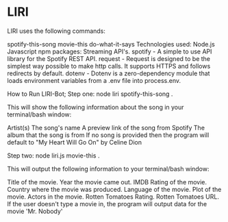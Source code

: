 # LIRI

LIRI uses the following commands:

spotify-this-song
movie-this
do-what-it-says
Technologies used:
Node.js
Javascript
npm packages:
Streaming API's.
spotify - A simple to use API library for the Spotify REST API.
request - Request is designed to be the simplest way possible to make http calls. It supports HTTPS and follows redirects by default.
dotenv - Dotenv is a zero-dependency module that loads environment variables from a .env file into process.env.

How to Run LIRI-Bot;
Step one: node liri spotify-this-song <song name here>.

This will show the following information about the song in your terminal/bash window:

Artist(s)
The song's name
A preview link of the song from Spotify
The album that the song is from
If no song is provided then the program will default to "My Heart Will Go On" by Celine Dion

Step two: node liri.js movie-this <movie name here>.

This will output the following information to your terminal/bash window:

Title of the movie.
Year the movie came out.
IMDB Rating of the movie.
Country where the movie was produced.
Language of the movie.
Plot of the movie.
Actors in the movie.
Rotten Tomatoes Rating.
Rotten Tomatoes URL.
If the user doesn't type a movie in, the program will output data for the movie 'Mr. Nobody'